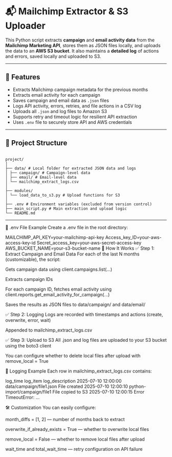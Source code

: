 # 📬 Mailchimp Extractor & S3 Uploader

This Python script extracts **campaign** and **email activity data** from the **Mailchimp Marketing API**, stores them as JSON files locally, and uploads the data to an **AWS S3 bucket**. It also maintains a **detailed log** of actions and errors, saved locally and uploaded to S3.

---

## 🚀 Features

- Extracts Mailchimp campaign metadata for the previous months
- Extracts email activity for each campaign
- Saves campaign and email data as `.json` files
- Logs API activity, errors, retries, and file actions in a CSV log
- Uploads all `.json` and log files to Amazon S3
- Supports retry and timeout logic for resilient API extraction
- Uses `.env` file to securely store API and AWS credentials

---

## 📁 Project Structure

```

project/
│
├── data/ # Local folder for extracted JSON data and logs
│ ├── campaign/ # Campaign-level data
│ ├── email/ # Email-level data
│ └── mailchimp_extract_logs.csv
│
├── modules/
│ └── load_data_to_s3.py # Upload functions for S3
│
├── .env # Environment variables (excluded from version control)
├── main_script.py # Main extraction and upload logic
└── README.md

```

---

🔐 .env File Example
Create a .env file in the root directory:

MAILCHIMP_API_KEY=your-mailchimp-api-key
Access_key_ID=your-aws-access-key-id
Secret_access_key=your-aws-secret-access-key
AWS_BUCKET_NAME=your-s3-bucket-name
🧪 How It Works
✅ Step 1: Extract Campaign and Email Data
For each of the last N months (customizable), the script:

Gets campaign data using client.campaigns.list(...)

Extracts campaign IDs

For each campaign ID, fetches email activity using client.reports.get_email_activity_for_campaign(...)

Saves the results as JSON files to data/campaign/ and data/email/

✅ Step 2: Logging
Logs are recorded with timestamps and actions (create, overwrite, error, wait)

Appended to mailchimp_extract_logs.csv

✅ Step 3: Upload to S3
All .json and log files are uploaded to your S3 bucket using the boto3 client

You can configure whether to delete local files after upload with remove_local = True

📝 Logging Example
Each row in mailchimp_extract_logs.csv contains:

log_time log_item log_description
2025-07-10 12:00:00 data/campaign/file1.json File created
2025-07-10 12:00:10 python-import/campaign/file1 File copied to S3
2025-07-10 12:00:15 Error TimeoutError: ...

🛠️ Customization
You can easily configure:

month_diffs = [1, 2] — number of months back to extract

overwrite_if_already_exists = True — whether to overwrite local files

remove_local = False — whether to remove local files after upload

wait_time and total_wait_time — retry configuration on API failure
